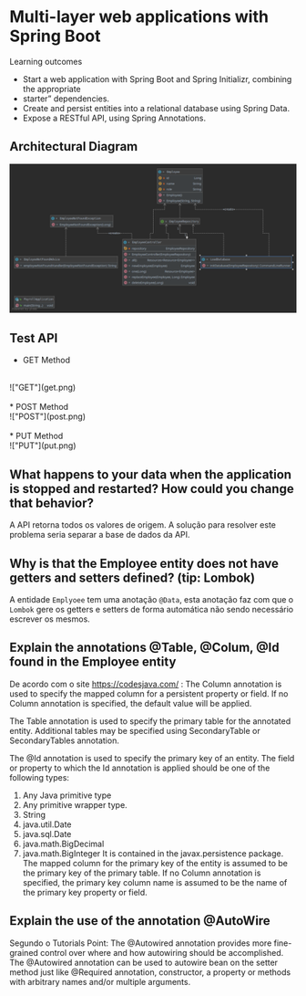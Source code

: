 # Multi-layer web applications with Spring Boot
Learning outcomes
* Start a web application with Spring Boot and Spring Initializr, combining the appropriate 
* starter” dependencies.
* Create and persist entities into a relational database using Spring Data. 
* Expose a RESTful API, using Spring Annotations.

## Architectural Diagram
!["Diagram"](Diagram.png)

## Test API

* GET Method
<br>
!["GET"](get.png)
<br>
<br>
* POST Method
<br>
!["POST"](post.png)
<br>
<br>
* PUT Method
<br>
!["PUT"](put.png)

## What happens to your data when the application is stopped and restarted? How could you change  that behavior?
A API retorna todos os valores de origem.
A solução para resolver este problema seria separar a base de dados da API.

## Why is that the Employee entity does not have getters and setters defined? (tip: Lombok)

A entidade `Emplyoee` tem uma anotação `@Data`, esta anotação faz com que o `Lombok` gere os getters e setters de forma automática não sendo necessário escrever os mesmos.

## Explain the annotations @Table, @Colum, @Id found in the Employee entity
De acordo com o site https://codesjava.com/ :
The Column annotation is used to specify the mapped column for a persistent property or field. If no Column annotation is specified, the default value will be applied.

The Table annotation is used to specify the primary table for the annotated entity. Additional tables may be specified using SecondaryTable or SecondaryTables annotation.

The @Id annotation is used to specify the primary key of an entity. The field or property to which the Id annotation is applied should be one of the following types:
1. Any Java primitive type
2. Any primitive wrapper type.
3. String
4. java.util.Date
5. java.sql.Date
6. java.math.BigDecimal
7. java.math.BigInteger
It is contained in the javax.persistence package. The mapped column for the primary key of the entity is assumed to be the primary key of the primary table. If no Column annotation is specified, the primary key column name is assumed to be the name of the primary key property or field.

## Explain the use of the annotation @AutoWire
Segundo o Tutorials Point:
The @Autowired annotation provides more fine-grained control over where and how autowiring should be accomplished. The @Autowired annotation can be used to autowire bean on the setter method just like @Required annotation, constructor, a property or methods with arbitrary names and/or multiple arguments.